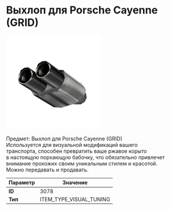 # Выхлоп для Porsche Cayenne (GRID)

![Item Image](../img/3078.webp?raw=true)

Предмет: Выхлоп для Porsche Cayenne (GRID)<br>Используется для визуальной модификаций вашего<br>транспорта, способен превратить ваше ржавое корыто<br>в настоящую порхающую бабочку, что обязательно привлечет<br>внимание прохожих своим уникальным стилем и красотой.<br>Можно передавать и продавать.


| Параметр | Значение |
|----------|----------|
| **ID** | 3078 |
| **Тип** | ITEM_TYPE_VISUAL_TUNING |

